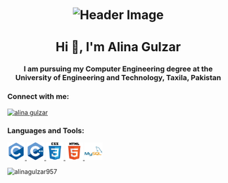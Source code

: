 <h1 align="center">
  <img src="https://assets-global.website-files.com/627cdcca8bc0d22df9b2672f/65b734753eccd980cb0c0394_146DNdIemKCMeSfFpQgOGz3WmwWLLqmlXUIDoKk6HY4.webp" alt="Header Image" width="1000" height="260"/>
</h1>

<h1 align="center">Hi 👋, I'm Alina Gulzar</h1>
<h3 align="center">I am pursuing my Computer Engineering degree at the University of Engineering and Technology, Taxila, Pakistan</h3>

<h3 align="left">Connect with me:</h3>
<p align="left">
<a href="https://linkedin.com/in/alina gulzar" target="blank"><img align="center" src="https://raw.githubusercontent.com/rahuldkjain/github-profile-readme-generator/master/src/images/icons/Social/linked-in-alt.svg" alt="alina gulzar" height="30" width="40" /></a>
</p>

<h3 align="left">Languages and Tools:</h3>
<p align="left"> 
  <a href="https://www.cprogramming.com/" target="_blank" rel="noreferrer"> 
    <img src="https://raw.githubusercontent.com/devicons/devicon/master/icons/c/c-original.svg" alt="c" width="40" height="40"/> 
  </a> 
  <a href="https://www.w3schools.com/cpp/" target="_blank" rel="noreferrer"> 
    <img src="https://raw.githubusercontent.com/devicons/devicon/master/icons/cplusplus/cplusplus-original.svg" alt="cplusplus" width="40" height="40"/> 
  </a> 
  <a href="https://www.w3schools.com/css/" target="_blank" rel="noreferrer"> 
    <img src="https://raw.githubusercontent.com/devicons/devicon/master/icons/css3/css3-original-wordmark.svg" alt="css3" width="40" height="40"/> 
  </a> 
  <a href="https://www.w3.org/html/" target="_blank" rel="noreferrer"> 
    <img src="https://raw.githubusercontent.com/devicons/devicon/master/icons/html5/html5-original-wordmark.svg" alt="html5" width="40" height="40"/> 
  </a> 
  <a href="https://www.mysql.com/" target="_blank" rel="noreferrer"> 
    <img src="https://raw.githubusercontent.com/devicons/devicon/master/icons/mysql/mysql-original-wordmark.svg" alt="mysql" width="40" height="40"/> 
  </a> 
</p>

<p>
  <img align="center" src="https://github-readme-stats.vercel.app/api/top-langs?username=alinagulzar957&show_icons=true&locale=en&layout=compact" alt="alinagulzar957" />
</p>
